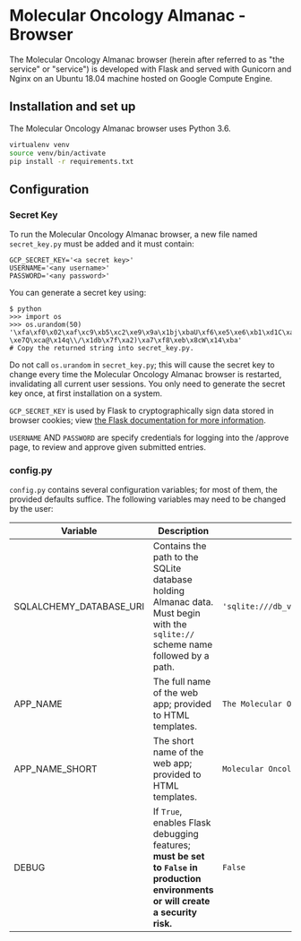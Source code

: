 # Molecular Oncology Almanac - Browser
The Molecular Oncology Almanac browser (herein after referred to as "the service" or "service") is developed with Flask and served with Gunicorn and Nginx on an Ubuntu 18.04 machine hosted on Google Compute Engine. 

## Installation and set up
The Molecular Oncology Almanac browser uses Python 3.6.
```bash
virtualenv venv
source venv/bin/activate
pip install -r requirements.txt
```

## Configuration
### Secret Key
To run the Molecular Oncology Almanac browser, a new file named `secret_key.py` must be added and it must contain:

    GCP_SECRET_KEY='<a secret key>'
    USERNAME='<any username>'
    PASSWORD='<any password>'

You can generate a secret key using:

    $ python
    >>> import os
    >>> os.urandom(50)
    '\xfa\xf0\x02\xaf\xc9\xb5\xc2\xe9\x9a\x1bj\xbaU\xf6\xe5\xe6\xb1\xd1C\xa1\xf9\xfb=u\x883k::-\xe7Q\xca@\x14q\\/\x1db\x7f\xa2)\xa7\xf8\xeb\x8cW\x14\xba'
    # Copy the returned string into secret_key.py.

Do not call `os.urandom` in `secret_key.py`; this will cause the secret key to change every time the Molecular Oncology Almanac browser is restarted, invalidating all current user sessions. You only need to generate the secret key once, at first installation on a system.

`GCP_SECRET_KEY` is used by Flask to cryptographically sign data stored in browser cookies; view [the Flask documentation for more information](http://flask.pocoo.org/docs/1.0/quickstart/#sessions).

`USERNAME` AND `PASSWORD` are specify credentials for logging into the /approve page, to review and approve given submitted entries. 

### config.py
`config.py` contains several configuration variables; for most of them, the provided defaults suffice. The following variables may need to be changed by the user:

|Variable|Description|Example|
|--------|-----------|-------|
|SQLALCHEMY_DATABASE_URI|Contains the path to the SQLite database holding Almanac data. Must begin with the `sqlite://` scheme name followed by a path.|`'sqlite:///db_versions/almanac.0.4.0.sqlite3'`|
|APP_NAME|The full name of the web app; provided to HTML templates.|`The Molecular Oncology Almanac`|
|APP_NAME_SHORT|The short name of the web app; provided to HTML templates.|`Molecular Oncology Almanac`|
|DEBUG|If `True`, enables Flask debugging features; **must be set to `False` in production environments or will create a security risk.**|`False`|
